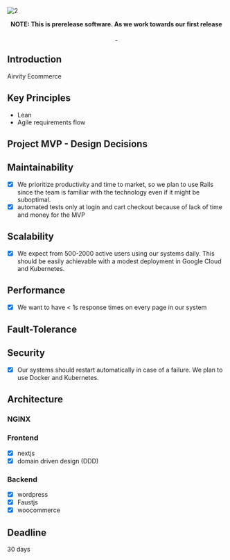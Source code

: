 ![2](https://user-images.githubusercontent.com/31682578/169808246-7ce1f8c4-cb6e-45e9-9b97-00a95cae6bed.png)

<p align="center">
  <strong>
    NOTE: This is prerelease software. As we work towards our first release
  </strong>
</p>

<p align="center">
  <a aria-label="NPM version" href="https://www.npmjs.com/package/@faustjs/core">
    <img alt="" src="https://img.shields.io/npm/v/@faustjs/core?color=7e5cef&style=for-the-badge">
  </a>

  <a aria-label="License" href="https://github.com/wpengine/faustjs/blob/canary/LICENSE">
    <img alt="" src="https://img.shields.io/npm/l/@faustjs/core?color=7e5cef&style=for-the-badge">
  </a>
</p>

## Introduction

Airvity Ecommerce

## Key Principles

-   Lean
-   Agile requirements flow

## Project MVP - Design Decisions

## Maintainability

-   [x] We prioritize productivity and time to market, so we plan to use Rails since the team is familiar with the technology even if it might be suboptimal.
-   [x] automated tests only at login and cart checkout because of lack of time and money for the MVP

## Scalability

-   [x] We expect from 500-2000 active users using our systems daily. This should be easily achievable with a modest deployment in Google Cloud and Kubernetes.

## Performance

-   [x] We want to have < 1s response times on every page in our system

## Fault-Tolerance

## Security

-   [x] Our systems should restart automatically in case of a failure. We plan to use Docker and Kubernetes.

## Architecture

### NGINX

### Frontend

-   [x] nextjs
-   [x] domain driven design (DDD)

### Backend

-   [x] wordpress
-   [x] Faustjs
-   [x] woocommerce

## Deadline

30 days
